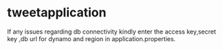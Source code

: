 # tweetapplication

If any issues regarding db connectivity kindly enter the access key,secret key ,db url for dynamo and region in application.properties.
